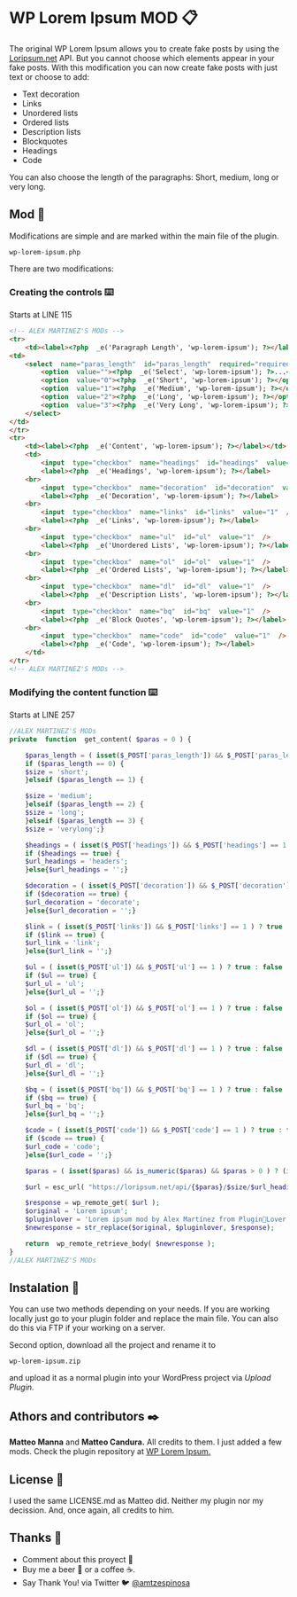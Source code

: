 ﻿# WP Lorem Ipsum MOD 📋
The original WP Lorem Ipsum allows you to create fake posts by using the [Loripsum.net](https://loripsum.net/) API. But you cannot choose which elements appear in your fake posts. With this modification you can now create fake posts with just text or choose to add:
- Text decoration
- Links
- Unordered lists
- Ordered lists
- Description lists
- Blockquotes
- Headings
- Code

You can also choose the length of the paragraphs: Short, medium, long or very long.

## Mod 🚀
Modifications are simple and are marked within the main file of the plugin. 
```
wp-lorem-ipsum.php
```
There are two modifications: 

### Creating the controls ⌨️
Starts at LINE 115
```html
<!-- ALEX MARTINEZ'S MODs -->
<tr>
	<td><label><?php  _e('Paragraph Length', 'wp-lorem-ipsum'); ?></label></td>
<td>
	<select  name="paras_length"  id="paras_length"  required="required">
		<option  value=""><?php  _e('Select', 'wp-lorem-ipsum'); ?>...</option>
		<option  value="0"><?php  _e('Short', 'wp-lorem-ipsum'); ?></option>
		<option  value="1"><?php  _e('Medium', 'wp-lorem-ipsum'); ?></option>
		<option  value="2"><?php  _e('Long', 'wp-lorem-ipsum'); ?></option>
		<option  value="3"><?php  _e('Very Long', 'wp-lorem-ipsum'); ?></option>
	</select>
</td>
</tr>
<tr>
	<td><label><?php  _e('Content', 'wp-lorem-ipsum'); ?></label></td>
	<td>
		<input  type="checkbox"  name="headings"  id="headings"  value="1"  />
		<label><?php  _e('Headings', 'wp-lorem-ipsum'); ?></label>
	<br>
		<input  type="checkbox"  name="decoration"  id="decoration"  value="1"  />
		<label><?php  _e('Decoration', 'wp-lorem-ipsum'); ?></label>
	<br>
		<input  type="checkbox"  name="links"  id="links"  value="1"  />
		<label><?php  _e('Links', 'wp-lorem-ipsum'); ?></label>
	<br>
		<input  type="checkbox"  name="ul"  id="ul"  value="1"  />
		<label><?php  _e('Unordered Lists', 'wp-lorem-ipsum'); ?></label>
	<br>
		<input  type="checkbox"  name="ol"  id="ol"  value="1"  />
		<label><?php  _e('Ordered Lists', 'wp-lorem-ipsum'); ?></label>
	<br>
		<input  type="checkbox"  name="dl"  id="dl"  value="1"  />
		<label><?php  _e('Description Lists', 'wp-lorem-ipsum'); ?></label>
	<br>
		<input  type="checkbox"  name="bq"  id="bq"  value="1"  />
		<label><?php  _e('Block Quotes', 'wp-lorem-ipsum'); ?></label>
	<br>
		<input  type="checkbox"  name="code"  id="code"  value="1"  />
		<label><?php  _e('Code', 'wp-lorem-ipsum'); ?></label>
	</td>
</tr>
<!-- ALEX MARTINEZ'S MODs -->
```
### Modifying the content function ⌨️
Starts at LINE 257
```php
//ALEX MARTINEZ'S MODs
private  function  get_content( $paras = 0 ) {

	$paras_length = ( isset($_POST['paras_length']) && $_POST['paras_length']);
	if ($paras_length == 0) {
	$size = 'short';
	}elseif ($paras_length == 1) {

	$size = 'medium';
	}elseif ($paras_length == 2) {
	$size = 'long';
	}elseif ($paras_length == 3) {
	$size = 'verylong';}

	$headings = ( isset($_POST['headings']) && $_POST['headings'] == 1 ) ? true : false ;
	if ($headings == true) {
	$url_headings = 'headers';
	}else{$url_headings = '';}

	$decoration = ( isset($_POST['decoration']) && $_POST['decoration'] == 1 ) ? true : false ;
	if ($decoration == true) {
	$url_decoration = 'decorate';
	}else{$url_decoration = '';}

	$link = ( isset($_POST['links']) && $_POST['links'] == 1 ) ? true : false ;
	if ($link == true) {
	$url_link = 'link';
	}else{$url_link = '';}

	$ul = ( isset($_POST['ul']) && $_POST['ul'] == 1 ) ? true : false ;
	if ($ul == true) {
	$url_ul = 'ul';
	}else{$url_ul = '';}

	$ol = ( isset($_POST['ol']) && $_POST['ol'] == 1 ) ? true : false ;
	if ($ol == true) {
	$url_ol = 'ol';
	}else{$url_ol = '';}

	$dl = ( isset($_POST['dl']) && $_POST['dl'] == 1 ) ? true : false ;
	if ($dl == true) {
	$url_dl = 'dl';
	}else{$url_dl = '';}

	$bq = ( isset($_POST['bq']) && $_POST['bq'] == 1 ) ? true : false ;
	if ($bq == true) {
	$url_bq = 'bq';
	}else{$url_bq = '';}

	$code = ( isset($_POST['code']) && $_POST['code'] == 1 ) ? true : false ;
	if ($code == true) {
	$url_code = 'code';
	}else{$url_code = '';}

	$paras = ( isset($paras) && is_numeric($paras) && $paras > 0 ) ? (int)$paras : rand( 5, 10 );

	$url = esc_url( "https://loripsum.net/api/{$paras}/$size/$url_headings/$decorate/$url_link/$url_ul/$url_ol/$url_dl/$url_bq/$url_code");

	$response = wp_remote_get( $url );
	$original = 'Lorem ipsum';
	$pluginlover = 'Lorem ipsum mod by Alex Martínez from Plugin💜Lover';
	$newresponse = str_replace($original, $pluginlover, $response);

	return  wp_remote_retrieve_body( $newresponse );
}
//ALEX MARTINEZ'S MODs
```
## Instalation 🔧
You can use two methods depending on your needs. If you are working locally just go to your plugin folder and replace the main file. You can also do this via FTP if your working on a server.

Second option, download all the project and rename it to
```
wp-lorem-ipsum.zip
```
and upload it as a normal plugin into your WordPress project via *Upload Plugin.*

## Athors and contributors ✒️
**Matteo Manna** and **Matteo Candura.** All credits to them. I just added a few mods.
Check the plugin repository at [WP Lorem Ipsum.](https://wordpress.org/plugins/wp-lorem-ipsum/)

## License 📄
I used the same LICENSE.md as Matteo did. Neither my plugin nor my decission. And, once again, all credits to him.

## Thanks 🎁

* Comment about this proyect 📢
* Buy me a beer 🍺 or a coffee ☕.
* Say Thank You! via Twitter 🐦 [@amtzespinosa](https://twitter.com/amtzespinosa)


